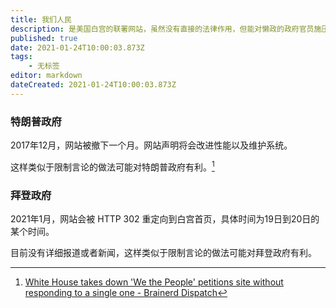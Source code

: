 ```yaml
---
title: 我们人民
description: 是美国白宫的联署网站，虽然没有直接的法律作用，但能对懒政的政府官员施压
published: true
date: 2021-01-24T10:00:03.873Z
tags:
    - 无标签
editor: markdown
dateCreated: 2021-01-24T10:00:03.873Z
---
```


### 特朗普政府

2017年12月，网站被撤下一个月。网站声明将会改进性能以及维护系统。

这样类似于限制言论的做法可能对特朗普政府有利。[^wp_dtd]

[^wp_dtd]: [White House takes down 'We the People' petitions site without responding to a single one - Brainerd Dispatch](https://web.archive.org/web/20210124094232/https://www.brainerddispatch.com/news/4376681-white-house-takes-down-we-people-petitions-site-without-responding-single-one)

### 拜登政府

2021年1月，网站会被 HTTP 302 重定向到白宫首页，具体时间为19日到20日的某个时间。

目前没有详细报道或者新闻，这样类似于限制言论的做法可能对拜登政府有利。
